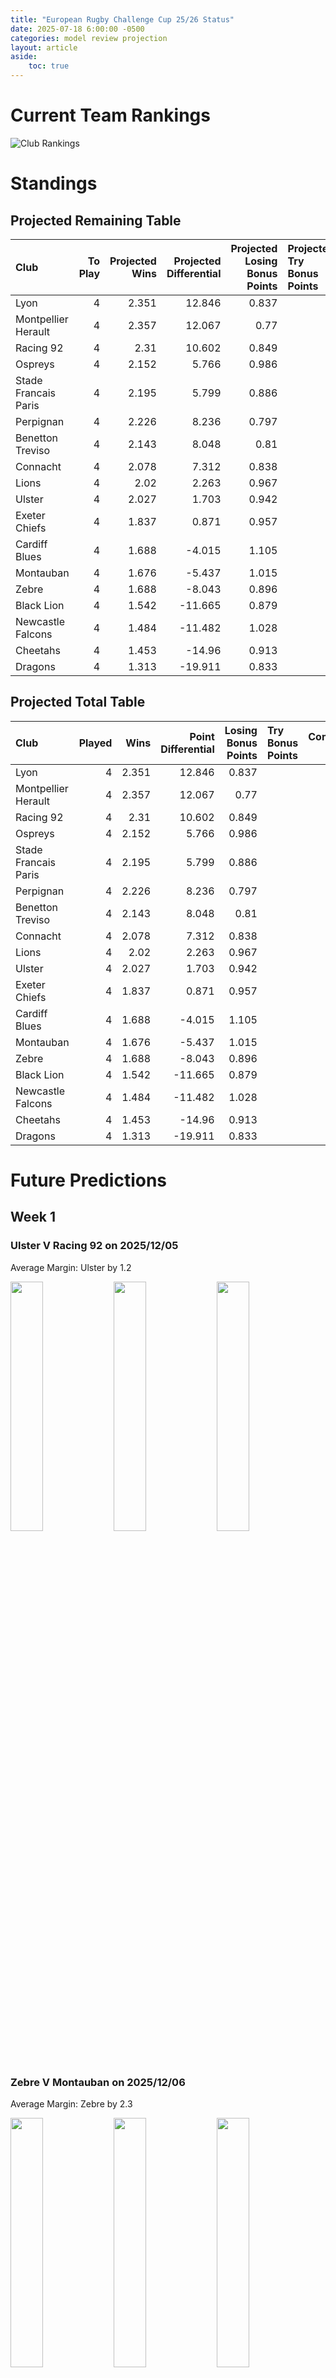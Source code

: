 ```yaml
---  
title: "European Rugby Challenge Cup 25/26 Status"  
date: 2025-07-18 6:00:00 -0500  
categories: model review projection  
layout: article  
aside:  
    toc: true  
---
```

# Current Team Rankings


![Club Rankings](plots/rankings_European_Rugby_Challenge_Cup_2526.png)
# Standings

## Projected Remaining Table


| Club                 |   To Play |   Projected Wins |   Projected Differential |   Projected Losing Bonus Points | Projected Try Bonus Points   |   Projected Competition Points |
|:---------------------|----------:|-----------------:|-------------------------:|--------------------------------:|:-----------------------------|-------------------------------:|
| Lyon                 |         4 |            2.351 |                   12.846 |                           0.837 |                              |                         10.581 |
| Montpellier Herault  |         4 |            2.357 |                   12.067 |                           0.77  |                              |                         10.53  |
| Racing 92            |         4 |            2.31  |                   10.602 |                           0.849 |                              |                         10.429 |
| Ospreys              |         4 |            2.152 |                    5.766 |                           0.986 |                              |                         10.016 |
| Stade Francais Paris |         4 |            2.195 |                    5.799 |                           0.886 |                              |                          9.994 |
| Perpignan            |         4 |            2.226 |                    8.236 |                           0.797 |                              |                          9.977 |
| Benetton Treviso     |         4 |            2.143 |                    8.048 |                           0.81  |                              |                          9.664 |
| Connacht             |         4 |            2.078 |                    7.312 |                           0.838 |                              |                          9.462 |
| Lions                |         4 |            2.02  |                    2.263 |                           0.967 |                              |                          9.397 |
| Ulster               |         4 |            2.027 |                    1.703 |                           0.942 |                              |                          9.38  |
| Exeter Chiefs        |         4 |            1.837 |                    0.871 |                           0.957 |                              |                          8.619 |
| Cardiff Blues        |         4 |            1.688 |                   -4.015 |                           1.105 |                              |                          8.235 |
| Montauban            |         4 |            1.676 |                   -5.437 |                           1.015 |                              |                          8.067 |
| Zebre                |         4 |            1.688 |                   -8.043 |                           0.896 |                              |                          7.942 |
| Black Lion           |         4 |            1.542 |                  -11.665 |                           0.879 |                              |                          7.367 |
| Newcastle Falcons    |         4 |            1.484 |                  -11.482 |                           1.028 |                              |                          7.294 |
| Cheetahs             |         4 |            1.453 |                  -14.96  |                           0.913 |                              |                          6.995 |
| Dragons              |         4 |            1.313 |                  -19.911 |                           0.833 |                              |                          6.359 |



## Projected Total Table


| Club                 |   Played |   Wins |   Point Differential |   Losing Bonus Points | Try Bonus Points   |   Competition Points |
|:---------------------|---------:|-------:|---------------------:|----------------------:|:-------------------|---------------------:|
| Lyon                 |        4 |  2.351 |               12.846 |                 0.837 |                    |               10.581 |
| Montpellier Herault  |        4 |  2.357 |               12.067 |                 0.77  |                    |               10.53  |
| Racing 92            |        4 |  2.31  |               10.602 |                 0.849 |                    |               10.429 |
| Ospreys              |        4 |  2.152 |                5.766 |                 0.986 |                    |               10.016 |
| Stade Francais Paris |        4 |  2.195 |                5.799 |                 0.886 |                    |                9.994 |
| Perpignan            |        4 |  2.226 |                8.236 |                 0.797 |                    |                9.977 |
| Benetton Treviso     |        4 |  2.143 |                8.048 |                 0.81  |                    |                9.664 |
| Connacht             |        4 |  2.078 |                7.312 |                 0.838 |                    |                9.462 |
| Lions                |        4 |  2.02  |                2.263 |                 0.967 |                    |                9.397 |
| Ulster               |        4 |  2.027 |                1.703 |                 0.942 |                    |                9.38  |
| Exeter Chiefs        |        4 |  1.837 |                0.871 |                 0.957 |                    |                8.619 |
| Cardiff Blues        |        4 |  1.688 |               -4.015 |                 1.105 |                    |                8.235 |
| Montauban            |        4 |  1.676 |               -5.437 |                 1.015 |                    |                8.067 |
| Zebre                |        4 |  1.688 |               -8.043 |                 0.896 |                    |                7.942 |
| Black Lion           |        4 |  1.542 |              -11.665 |                 0.879 |                    |                7.367 |
| Newcastle Falcons    |        4 |  1.484 |              -11.482 |                 1.028 |                    |                7.294 |
| Cheetahs             |        4 |  1.453 |              -14.96  |                 0.913 |                    |                6.995 |
| Dragons              |        4 |  1.313 |              -19.911 |                 0.833 |                    |                6.359 |



# Future Predictions

## Week 1

### Ulster V Racing 92 on 2025/12/05


Average Margin: Ulster by 1.2

<p float="left">
<img src="plots\2025-12-05-Ulster_V_Racing92_performances.png" width="32%" />
<img src="plots\2025-12-05-Ulster_V_Racing92_resultbar.png" width="32%" />
<img src="plots\2025-12-05-Ulster_V_Racing92_spreads.png" width="32%" />
</p>

### Zebre V Montauban on 2025/12/06


Average Margin: Zebre by 2.3

<p float="left">
<img src="plots\2025-12-06-Zebre_V_Montauban_performances.png" width="32%" />
<img src="plots\2025-12-06-Zebre_V_Montauban_resultbar.png" width="32%" />
<img src="plots\2025-12-06-Zebre_V_Montauban_spreads.png" width="32%" />
</p>

### Stade Francais Paris V Cardiff Blues on 2025/12/06


Average Margin: Stade Francais Paris by 3.4

<p float="left">
<img src="plots\2025-12-06-StadeFrancaisParis_V_CardiffBlues_performances.png" width="32%" />
<img src="plots\2025-12-06-StadeFrancaisParis_V_CardiffBlues_resultbar.png" width="32%" />
<img src="plots\2025-12-06-StadeFrancaisParis_V_CardiffBlues_spreads.png" width="32%" />
</p>

### Black Lion V Montpellier Herault on 2025/12/06


Average Margin: Montpellier Herault by 3.2

<p float="left">
<img src="plots\2025-12-06-BlackLion_V_MontpellierHerault_performances.png" width="32%" />
<img src="plots\2025-12-06-BlackLion_V_MontpellierHerault_resultbar.png" width="32%" />
<img src="plots\2025-12-06-BlackLion_V_MontpellierHerault_spreads.png" width="32%" />
</p>

### Lions V Benetton Treviso on 2025/12/06


Average Margin: Lions by 1.9

<p float="left">
<img src="plots\2025-12-06-Lions_V_BenettonTreviso_performances.png" width="32%" />
<img src="plots\2025-12-06-Lions_V_BenettonTreviso_resultbar.png" width="32%" />
<img src="plots\2025-12-06-Lions_V_BenettonTreviso_spreads.png" width="32%" />
</p>

### Lyon V Newcastle Falcons on 2025/12/06


Average Margin: Lyon by 7.8

<p float="left">
<img src="plots\2025-12-06-Lyon_V_NewcastleFalcons_performances.png" width="32%" />
<img src="plots\2025-12-06-Lyon_V_NewcastleFalcons_resultbar.png" width="32%" />
<img src="plots\2025-12-06-Lyon_V_NewcastleFalcons_spreads.png" width="32%" />
</p>

### Perpignan V Dragons on 2025/12/07


Average Margin: Perpignan by 8.9

<p float="left">
<img src="plots\2025-12-07-Perpignan_V_Dragons_performances.png" width="32%" />
<img src="plots\2025-12-07-Perpignan_V_Dragons_resultbar.png" width="32%" />
<img src="plots\2025-12-07-Perpignan_V_Dragons_spreads.png" width="32%" />
</p>

### Ospreys V Connacht on 2025/12/07


Average Margin: Ospreys by 2.8

<p float="left">
<img src="plots\2025-12-07-Ospreys_V_Connacht_performances.png" width="32%" />
<img src="plots\2025-12-07-Ospreys_V_Connacht_resultbar.png" width="32%" />
<img src="plots\2025-12-07-Ospreys_V_Connacht_spreads.png" width="32%" />
</p>

### Exeter Chiefs V Cheetahs on 2025/12/07


Average Margin: Exeter Chiefs by 6.5

<p float="left">
<img src="plots\2025-12-07-ExeterChiefs_V_Cheetahs_performances.png" width="32%" />
<img src="plots\2025-12-07-ExeterChiefs_V_Cheetahs_resultbar.png" width="32%" />
<img src="plots\2025-12-07-ExeterChiefs_V_Cheetahs_spreads.png" width="32%" />
</p>

## Week 2

### Montpellier Herault V Zebre on 2025/12/12


Average Margin: Montpellier Herault by 7.2

<p float="left">
<img src="plots\2025-12-12-MontpellierHerault_V_Zebre_performances.png" width="32%" />
<img src="plots\2025-12-12-MontpellierHerault_V_Zebre_resultbar.png" width="32%" />
<img src="plots\2025-12-12-MontpellierHerault_V_Zebre_spreads.png" width="32%" />
</p>

### Cardiff Blues V Ulster on 2025/12/13


Average Margin: Cardiff Blues by 2.2

<p float="left">
<img src="plots\2025-12-13-CardiffBlues_V_Ulster_performances.png" width="32%" />
<img src="plots\2025-12-13-CardiffBlues_V_Ulster_resultbar.png" width="32%" />
<img src="plots\2025-12-13-CardiffBlues_V_Ulster_spreads.png" width="32%" />
</p>

### Cheetahs V Stade Francais Paris on 2025/12/13


Average Margin: Stade Francais Paris by 1.4

<p float="left">
<img src="plots\2025-12-13-Cheetahs_V_StadeFrancaisParis_performances.png" width="32%" />
<img src="plots\2025-12-13-Cheetahs_V_StadeFrancaisParis_resultbar.png" width="32%" />
<img src="plots\2025-12-13-Cheetahs_V_StadeFrancaisParis_spreads.png" width="32%" />
</p>

### Benetton Treviso V Perpignan on 2025/12/13


Average Margin: Benetton Treviso by 4.8

<p float="left">
<img src="plots\2025-12-13-BenettonTreviso_V_Perpignan_performances.png" width="32%" />
<img src="plots\2025-12-13-BenettonTreviso_V_Perpignan_resultbar.png" width="32%" />
<img src="plots\2025-12-13-BenettonTreviso_V_Perpignan_spreads.png" width="32%" />
</p>

### Connacht V Black Lion on 2025/12/13


Average Margin: Connacht by 8.0

<p float="left">
<img src="plots\2025-12-13-Connacht_V_BlackLion_performances.png" width="32%" />
<img src="plots\2025-12-13-Connacht_V_BlackLion_resultbar.png" width="32%" />
<img src="plots\2025-12-13-Connacht_V_BlackLion_spreads.png" width="32%" />
</p>

### Newcastle Falcons V Lions on 2025/12/13


Average Margin: Lions by 2.3

<p float="left">
<img src="plots\2025-12-13-NewcastleFalcons_V_Lions_performances.png" width="32%" />
<img src="plots\2025-12-13-NewcastleFalcons_V_Lions_resultbar.png" width="32%" />
<img src="plots\2025-12-13-NewcastleFalcons_V_Lions_spreads.png" width="32%" />
</p>

### Montauban V Ospreys on 2025/12/13


Average Margin: Ospreys by 0.1

<p float="left">
<img src="plots\2025-12-13-Montauban_V_Ospreys_performances.png" width="32%" />
<img src="plots\2025-12-13-Montauban_V_Ospreys_resultbar.png" width="32%" />
<img src="plots\2025-12-13-Montauban_V_Ospreys_spreads.png" width="32%" />
</p>

### Racing 92 V Exeter Chiefs on 2025/12/14


Average Margin: Racing 92 by 4.9

<p float="left">
<img src="plots\2025-12-14-Racing92_V_ExeterChiefs_performances.png" width="32%" />
<img src="plots\2025-12-14-Racing92_V_ExeterChiefs_resultbar.png" width="32%" />
<img src="plots\2025-12-14-Racing92_V_ExeterChiefs_spreads.png" width="32%" />
</p>

### Dragons V Lyon on 2025/12/14


Average Margin: Lyon by 3.5

<p float="left">
<img src="plots\2025-12-14-Dragons_V_Lyon_performances.png" width="32%" />
<img src="plots\2025-12-14-Dragons_V_Lyon_resultbar.png" width="32%" />
<img src="plots\2025-12-14-Dragons_V_Lyon_spreads.png" width="32%" />
</p>

## Week 3

### Lions V Lyon on 2026/01/10


Average Margin: Lions by 1.8

<p float="left">
<img src="plots\2026-01-10-Lions_V_Lyon_performances.png" width="32%" />
<img src="plots\2026-01-10-Lions_V_Lyon_resultbar.png" width="32%" />
<img src="plots\2026-01-10-Lions_V_Lyon_spreads.png" width="32%" />
</p>

### Montauban V Black Lion on 2026/01/10


Average Margin: Montauban by 3.2

<p float="left">
<img src="plots\2026-01-10-Montauban_V_BlackLion_performances.png" width="32%" />
<img src="plots\2026-01-10-Montauban_V_BlackLion_resultbar.png" width="32%" />
<img src="plots\2026-01-10-Montauban_V_BlackLion_spreads.png" width="32%" />
</p>

### Stade Francais Paris V Exeter Chiefs on 2026/01/10


Average Margin: Stade Francais Paris by 3.8

<p float="left">
<img src="plots\2026-01-10-StadeFrancaisParis_V_ExeterChiefs_performances.png" width="32%" />
<img src="plots\2026-01-10-StadeFrancaisParis_V_ExeterChiefs_resultbar.png" width="32%" />
<img src="plots\2026-01-10-StadeFrancaisParis_V_ExeterChiefs_spreads.png" width="32%" />
</p>

### Benetton Treviso V Dragons on 2026/01/10


Average Margin: Benetton Treviso by 8.6

<p float="left">
<img src="plots\2026-01-10-BenettonTreviso_V_Dragons_performances.png" width="32%" />
<img src="plots\2026-01-10-BenettonTreviso_V_Dragons_resultbar.png" width="32%" />
<img src="plots\2026-01-10-BenettonTreviso_V_Dragons_spreads.png" width="32%" />
</p>

### Newcastle Falcons V Perpignan on 2026/01/10


Average Margin: Perpignan by 0.4

<p float="left">
<img src="plots\2026-01-10-NewcastleFalcons_V_Perpignan_performances.png" width="32%" />
<img src="plots\2026-01-10-NewcastleFalcons_V_Perpignan_resultbar.png" width="32%" />
<img src="plots\2026-01-10-NewcastleFalcons_V_Perpignan_spreads.png" width="32%" />
</p>

### Cardiff Blues V Racing 92 on 2026/01/10


Average Margin: Cardiff Blues by 0.3

<p float="left">
<img src="plots\2026-01-10-CardiffBlues_V_Racing92_performances.png" width="32%" />
<img src="plots\2026-01-10-CardiffBlues_V_Racing92_resultbar.png" width="32%" />
<img src="plots\2026-01-10-CardiffBlues_V_Racing92_spreads.png" width="32%" />
</p>

### Montpellier Herault V Connacht on 2026/01/11


Average Margin: Montpellier Herault by 4.2

<p float="left">
<img src="plots\2026-01-11-MontpellierHerault_V_Connacht_performances.png" width="32%" />
<img src="plots\2026-01-11-MontpellierHerault_V_Connacht_resultbar.png" width="32%" />
<img src="plots\2026-01-11-MontpellierHerault_V_Connacht_spreads.png" width="32%" />
</p>

### Zebre V Ospreys on 2026/01/11


Average Margin: Ospreys by 0.4

<p float="left">
<img src="plots\2026-01-11-Zebre_V_Ospreys_performances.png" width="32%" />
<img src="plots\2026-01-11-Zebre_V_Ospreys_resultbar.png" width="32%" />
<img src="plots\2026-01-11-Zebre_V_Ospreys_spreads.png" width="32%" />
</p>

### Cheetahs V Ulster on 2026/01/11


Average Margin: Cheetahs by 0.2

<p float="left">
<img src="plots\2026-01-11-Cheetahs_V_Ulster_performances.png" width="32%" />
<img src="plots\2026-01-11-Cheetahs_V_Ulster_resultbar.png" width="32%" />
<img src="plots\2026-01-11-Cheetahs_V_Ulster_spreads.png" width="32%" />
</p>

## Week 4

### Dragons V Newcastle Falcons on 2026/01/16


Average Margin: Dragons by 1.0

<p float="left">
<img src="plots\2026-01-16-Dragons_V_NewcastleFalcons_performances.png" width="32%" />
<img src="plots\2026-01-16-Dragons_V_NewcastleFalcons_resultbar.png" width="32%" />
<img src="plots\2026-01-16-Dragons_V_NewcastleFalcons_spreads.png" width="32%" />
</p>

### Black Lion V Zebre on 2026/01/17


Average Margin: Black Lion by 2.7

<p float="left">
<img src="plots\2026-01-17-BlackLion_V_Zebre_performances.png" width="32%" />
<img src="plots\2026-01-17-BlackLion_V_Zebre_resultbar.png" width="32%" />
<img src="plots\2026-01-17-BlackLion_V_Zebre_spreads.png" width="32%" />
</p>

### Ospreys V Montpellier Herault on 2026/01/17


Average Margin: Ospreys by 2.5

<p float="left">
<img src="plots\2026-01-17-Ospreys_V_MontpellierHerault_performances.png" width="32%" />
<img src="plots\2026-01-17-Ospreys_V_MontpellierHerault_resultbar.png" width="32%" />
<img src="plots\2026-01-17-Ospreys_V_MontpellierHerault_spreads.png" width="32%" />
</p>

### Perpignan V Lions on 2026/01/17


Average Margin: Perpignan by 3.7

<p float="left">
<img src="plots\2026-01-17-Perpignan_V_Lions_performances.png" width="32%" />
<img src="plots\2026-01-17-Perpignan_V_Lions_resultbar.png" width="32%" />
<img src="plots\2026-01-17-Perpignan_V_Lions_spreads.png" width="32%" />
</p>

### Ulster V Stade Francais Paris on 2026/01/17


Average Margin: Ulster by 2.9

<p float="left">
<img src="plots\2026-01-17-Ulster_V_StadeFrancaisParis_performances.png" width="32%" />
<img src="plots\2026-01-17-Ulster_V_StadeFrancaisParis_resultbar.png" width="32%" />
<img src="plots\2026-01-17-Ulster_V_StadeFrancaisParis_spreads.png" width="32%" />
</p>

### Connacht V Montauban on 2026/01/17


Average Margin: Connacht by 6.3

<p float="left">
<img src="plots\2026-01-17-Connacht_V_Montauban_performances.png" width="32%" />
<img src="plots\2026-01-17-Connacht_V_Montauban_resultbar.png" width="32%" />
<img src="plots\2026-01-17-Connacht_V_Montauban_spreads.png" width="32%" />
</p>

### Lyon V Benetton Treviso on 2026/01/18


Average Margin: Lyon by 3.4

<p float="left">
<img src="plots\2026-01-18-Lyon_V_BenettonTreviso_performances.png" width="32%" />
<img src="plots\2026-01-18-Lyon_V_BenettonTreviso_resultbar.png" width="32%" />
<img src="plots\2026-01-18-Lyon_V_BenettonTreviso_spreads.png" width="32%" />
</p>

### Exeter Chiefs V Cardiff Blues on 2026/01/18


Average Margin: Exeter Chiefs by 3.0

<p float="left">
<img src="plots\2026-01-18-ExeterChiefs_V_CardiffBlues_performances.png" width="32%" />
<img src="plots\2026-01-18-ExeterChiefs_V_CardiffBlues_resultbar.png" width="32%" />
<img src="plots\2026-01-18-ExeterChiefs_V_CardiffBlues_spreads.png" width="32%" />
</p>

### Racing 92 V Cheetahs on 2026/01/18


Average Margin: Racing 92 by 7.2

<p float="left">
<img src="plots\2026-01-18-Racing92_V_Cheetahs_performances.png" width="32%" />
<img src="plots\2026-01-18-Racing92_V_Cheetahs_resultbar.png" width="32%" />
<img src="plots\2026-01-18-Racing92_V_Cheetahs_spreads.png" width="32%" />
</p>

